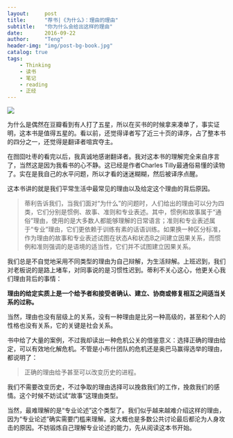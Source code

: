 ```yaml
---
layout:     post
title:      "荐书|《为什么》：理由的理由"
subtitle:   "你为什么会给出这样的理由"
date:       2016-09-22
author:     "Teng"
header-img: "img/post-bg-book.jpg"
catalog: true
tags:
    - Thinking
    - 读书
    - 笔记
    - reading
    - 正经
---
```


![](http://7xtgob.com1.z0.glb.clouddn.com/16-9-22/9244060.jpg)

为什么是偶然在豆瓣看到有人打了五星，所以在买书的时候拿来凑单了，事实证明，这本书是值得五星的。看以前，还觉得译者写了近三十页的译序，占了整本书的四分之一，还觉得是翻译者喧宾夺主。

在囫囵吐枣的看完以后，我真诚地感谢翻译者。我对这本书的理解完全来自序言了，当然这是因为我看书的心不静。这已经是作者Charles Tilly最通俗易懂的读物了。实在是我自己的水平问题，所以才看的迷迷糊糊，然后被译序点醒。

这本书讲的就是我们平常生活中最常见的理由以及给定这个理由的背后原因。

>蒂利告诉我们，当我们面对“为什么”的问题时，人们给出的理由可以分为四类，它们分别是惯例、故事、准则和专业表述。其中，惯例和故事属于“通俗”理由，使用的是大多数人都能够理解的日常语言；准则和专业表述属于“专业”理由，它们更依赖于训练有素的话语训练。如果换一种区分标准，作为理由的故事和专业表述试图在状态A和状态B之间建立因果关系，而惯例和准则强调的是语境的适当性，它们并不试图建立因果关系。

我们总是不自觉地采用不同类型的理由为自己辩解，为生活辩解。上班迟到，我们对老板说的是路上堵车，对同事说的是习惯性迟到。蒂利不关心这心，他更关心我们理由背后的事情：

**理由的给定实质上是一个给予者和接受者确认、建立、协商或修复相互之间适当关系的过称。**

当然，理由也没有层级上的关系，没有一种理由是比另一种高级的，甚至和个人的性格也没有关系，它的关键是社会关系。


书中给了大量的案例，不过我却读出一种危机公关的借鉴意义：选择正确的理由给定，可以有效地化解危机。不管是小布什团队的危机还是奥巴马赢得选举的理由，都说明了：

> 正确的理由给予甚至可以改变历史的进程。

我们不需要改变历史，不过争取的理由选择可以挽救我们的工作，挽救我们的感情。这个时候不妨试试“故事”这理由类型。

当然，最难理解的是“专业论述”这个类型了。我们似乎越来越难介绍这样的理由，因为“专业论述”确实需要门槛来理解。这大概也是多数公共讨论最后都沦为人身攻击的原因。不妨锻炼自己理解专业论述的能力，先从阅读这本书开始。

